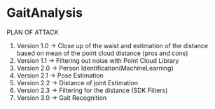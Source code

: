 # GaitAnalysis

PLAN OF ATTACK

1) Version 1.0 -> Close up of the waist and estimation of the distance based on mean of the point cloud distance (pros and cons)
2) Version 1.1 -> Filtering out noise with Point Cloud Library
3) Version 2.0 -> Person Identification(MachineLearning)
4) Version 2.1 -> Pose Estimation
5) Version 2.2 -> Distance of joint Estimation
6) Version 2.3 -> Filtering for the distance (SDK Filters)
7) Version 3.0 -> Gait Recognition
